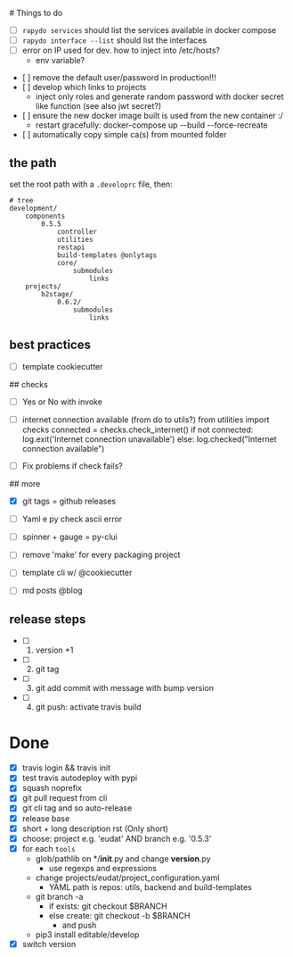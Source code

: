 
# Things to do
 
- [ ] `rapydo services` should list the services available in docker compose
- [ ] `rapydo interface --list` should list the interfaces
- [ ] error on IP used for dev. how to inject into /etc/hosts?
    + env variable?
- [ ] remove the default user/password in production!!!
- [ ] develop which links to projects
    + inject only roles and generate random password with docker secret like function (see also jwt secret?)
- [ ] ensure the new docker image built is used from the new container :/
    + restart gracefully: docker-compose up --build --force-recreate
- [ ] automatically copy simple ca(s) from mounted folder



## the path

set the root path with a `.developrc` file, then:

```
# tree
development/
    components
        0.5.5
            controller
            utilities
            restapi
            build-templates @onlytags
            core/
                submodules
                    links
    projects/
        b2stage/
            0.6.2/
                submodules
                    links
```


## best practices

- [ ] template cookiecutter


## checks

- [ ] Yes or No with invoke
- [ ] internet connection available (from do to utils?)
from utilities import checks
connected = checks.check_internet()
if not connected:
    log.exit('Internet connection unavailable')
else:
    log.checked("Internet connection available")
- [ ] Fix problems if check fails?


## more

- [x] git tags = github releases
- [ ] Yaml e py check ascii error
- [ ] spinner + gauge = py-clui
- [ ] remove 'make' for every packaging project
- [ ] template cli w/ @cookiecutter
- [ ] md posts @blog


## release steps

- [ ] 1. version +1
- [ ] 2. git tag
- [ ] 3. git add commit with message with bump version
- [ ] 4. git push: activate travis build


# Done

- [x] travis login && travis init
- [x] test travis autodeploy with pypi
- [x] squash noprefix
- [x] git pull request from cli
- [x] git cli tag and so auto-release
- [x] release base
- [x] short + long description rst (Only short)
- [x] choose: project e.g. 'eudat' AND branch e.g. '0.5.3'
- [x] for each `tools`
    - glob/pathlib on */__init__.py and change __version__.py
        - use regexps and expressions
    - change projects/eudat/project_configuration.yaml
        - YAML path is repos: utils, backend and build-templates
    - git branch -a
        - if exists: git checkout $BRANCH
        - else create: git checkout -b $BRANCH
            + and push
    - pip3 install editable/develop
- [x] switch version

